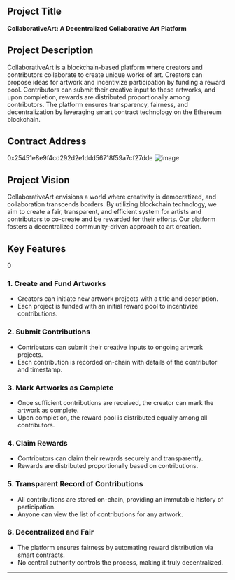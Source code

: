 ## Project Title
**CollaborativeArt: A Decentralized Collaborative Art Platform**

## Project Description
CollaborativeArt is a blockchain-based platform where creators and contributors collaborate to create unique works of art. Creators can propose ideas for artwork and incentivize participation by funding a reward pool. Contributors can submit their creative input to these artworks, and upon completion, rewards are distributed proportionally among contributors. The platform ensures transparency, fairness, and decentralization by leveraging smart contract technology on the Ethereum blockchain.

## Contract Address
0x25451e8e9f4cd292d2e1ddd56718f59a7cf27dde
![image](https://github.com/user-attachments/assets/86946f83-8905-4d19-a275-e8f0d142063a)


## Project Vision
CollaborativeArt envisions a world where creativity is democratized, and collaboration transcends borders. By utilizing blockchain technology, we aim to create a fair, transparent, and efficient system for artists and contributors to co-create and be rewarded for their efforts. Our platform fosters a decentralized community-driven approach to art creation.

## Key Features
0
### 1. Create and Fund Artworks
- Creators can initiate new artwork projects with a title and description.
- Each project is funded with an initial reward pool to incentivize contributions.

### 2. Submit Contributions
- Contributors can submit their creative inputs to ongoing artwork projects.
- Each contribution is recorded on-chain with details of the contributor and timestamp.

### 3. Mark Artworks as Complete
- Once sufficient contributions are received, the creator can mark the artwork as complete.
- Upon completion, the reward pool is distributed equally among all contributors.

### 4. Claim Rewards
- Contributors can claim their rewards securely and transparently.
- Rewards are distributed proportionally based on contributions.

### 5. Transparent Record of Contributions
- All contributions are stored on-chain, providing an immutable history of participation.
- Anyone can view the list of contributions for any artwork.

### 6. Decentralized and Fair
- The platform ensures fairness by automating reward distribution via smart contracts.
- No central authority controls the process, making it truly decentralized.

---
